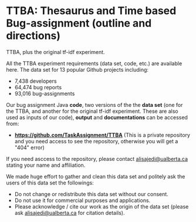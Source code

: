 # TTBA: Thesaurus and Time based Bug-assignment (outline and directions)
TTBA, plus the original tf-idf experiment.

All the TTBA experiment requirements (data set, code, etc.) are available here.
The data set for 13 popular Github projects including:
- 7,438 developers
- 64,474 bug reports
- 93,016 bug-assignments

Our bug assignment Java **code**, two versions of the the **data set** (one for the TTBA, and another for the original tf-idf experiment. These are also used as inputs of our code), **output** and **documentations** can be accessed from: 

- **https://github.com/TaskAssignment/TTBA**
(This is a private repository and you need access to see the repository, otherwise you will get a "404" error)

If you need asccess to the repository, please contact alisajedi@ualberta.ca stating your name and affiliation.

We made huge effort to gather and clean this data set and politely ask the users of this data set the followings:
- Do not change or redistribute this data set without our consent.
- Do not use it for commercial purposes and applications.
- Please acknowledge / cite our work as the origin of the data set (please ask alisajedi@ualberta.ca for citation details).
